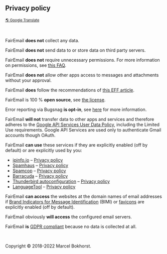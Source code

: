 ## Privacy policy

<sub>[&#x1F30E; Google Translate](https://translate.google.com/translate?hl=&sl=en&u=https%3A%2F%2Fgithub.com%2FM66B%2FFairEmail%2Fblob%2Fmaster%2FPRIVACY.md)</sub>

<br />

FairEmail **does not** collect any data.

FairEmail **does not** send data to or store data on third party servers.

FairEmail **does not** require unnecessary permissions.
For more information on permissions, see [this FAQ](https://github.com/M66B/FairEmail/blob/master/FAQ.md#user-content-faq1).

FairEmail **does not** allow other apps access to messages and attachments without your approval.

FairEmail **does** follow the recommendations of [this EFF article](https://www.eff.org/deeplinks/2019/01/stop-tracking-my-emails).

FairEmail is 100 % **open source**, see [the license](https://github.com/M66B/FairEmail/blob/master/LICENSE).

Error reporting via Bugsnag **is opt-in**, see [here](https://github.com/M66B/FairEmail/blob/master/FAQ.md#user-content-faq104) for more information.

FairEmail **will not** transfer data to other apps and services
and therefore adheres to the [Google API Services User Data Policy](https://developers.google.com/terms/api-services-user-data-policy#additional_requirements_for_specific_api_scopes),
including the Limited Use requirements.
Google API Services are used only to authenticate Gmail accounts though OAuth.

FairEmail **can use** these services if they are explicitly enabled (off by default) or are explicitly used by you:

* [ipinfo.io](https://ipinfo.io/) &#8211; [Privacy policy](https://ipinfo.io/privacy-policy)
* [Spamhaus](https://www.spamhaus.org/) &#8211; [Privacy policy](https://www.spamhaus.org/organization/privacy/)
* [Spamcop](https://www.spamcop.net/) &#8211; [Privacy policy](https://www.spamcop.net/fom-serve/cache/168.html)
* [Barracuda](https://www.barracudacentral.org/rbl/how-to-use) &#8211; [Privacy policy](https://www.barracuda.com/company/legal/trust-center/data-privacy/privacy-policy)
* [Thunderbird autoconfiguration](https://developer.mozilla.org/docs/Mozilla/Thunderbird/Autoconfiguration) &#8211; [Privacy policy](https://www.mozilla.org/privacy/)
* [LanguageTool](https://languagetool.org/) &#8211; [Privacy policy](https://languagetool.org/legal/privacy)

FairEmail **can access** the websites at the domain names of email addresses
if [Brand Indicators for Message Identification](https://en.wikipedia.org/wiki/Brand_Indicators_for_Message_Identification) (BIMI)
or [favicons](https://en.wikipedia.org/wiki/Favicon)
are explicitly enabled (off by default).

FairEmail obviously **will access** the configured email servers.

FairEmail **is** [GDPR compliant](https://gdpr.eu/) because no data is collected at all.

<br />

Copyright &copy; 2018-2022 Marcel Bokhorst.
